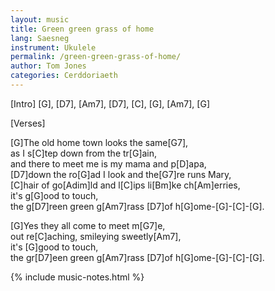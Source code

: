 ```yaml
---
layout: music
title: Green green grass of home
lang: Saesneg
instrument: Ukulele
permalink: /green-green-grass-of-home/
author: Tom Jones
categories: Cerddoriaeth
---
```

[Intro]
[G], [D7], [Am7], [D7], [C], [G], [Am7], [G]

[Verses]
                            
[G]The old home town looks the same[G7],  
as I s[C]tep down from the tr[G]ain,  
and there to meet me is my mama and p[D]apa,  
[D7]down the ro[G]ad I look and the[G7]re runs Mary,  
[C]hair of go[Adim]ld and l[C]ips li[Bm]ke ch[Am]erries,  
it's g[G]ood to touch,  
the g[D7]reen green g[Am7]rass [D7]of h[G]ome-[G]-[C]-[G].  
  
[G]Yes they all come to meet m[G7]e,  
out re[C]aching, smileying sweetly[Am7],  
it's [G]good to touch,  
the gr[D7]een green g[Am7]rass [D7]of h[G]ome-[G]-[C]-[G].  

{% include music-notes.html %}